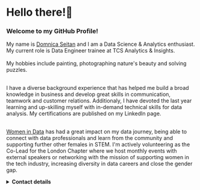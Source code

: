 <!DOCTYPE html>
<html>
<body>
<h1>Hello there!👋</h1>
<h3>Welcome to my GitHub Profile!</h3>
<p>My name is <a href="https://www.linkedin.com/in/domnica-seitan/">Domnica Seitan</a> and I am a Data Science & Analytics enthusiast. My current role is Data Engineer trainee at TCS Analytics & Insights. <br><br>
My hobbies include painting, photographing nature's beauty and solving puzzles.<br><br>
  
I have a diverse background experience that has helped me build a broad knowledge in business and develop great skills in communication, teamwork and customer relations. Additionaly, I have devoted the last year learning and up-skilling myself with in-demand technical skills for data analysis. My certifications are published on my LinkedIn page.
<br><br>
</p>

<p><a href="https://www.womenindata.org/">Women in Data</a> has had a great impact on my data journey, being able to connect with data professionals and learn from the community and supporting further other females in STEM. I'm actively volunteering as the Co-Lead for the London Chapter where we host monthly events with external speakers or networking with the mission of supporting women in the tech industry, increasing diversity in data careers and close the gender gap.
     <br>
  
<details>
<summary><strong>Contact details</strong></summary>
  <p>Connect with me on <a href="https://www.linkedin.com/in/domnica-seitan/">LinkedIn</a> <br>
    For Women in Data queries please use: londonchapter@womenindata.org <br>
  My personal email address: domnica.grigoriu@icloud.com or domnica.seitan@gmail.com
  
</p>
</details>
</body>
</html>
